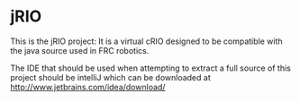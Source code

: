 jRIO
====
This is the jRIO project:
  It is a virtual cRIO designed to be compatible with the java source used in FRC robotics. 
  
  The IDE that should be used when attempting to extract a full source of this project should be intelliJ 
  which can be downloaded at http://www.jetbrains.com/idea/download/
